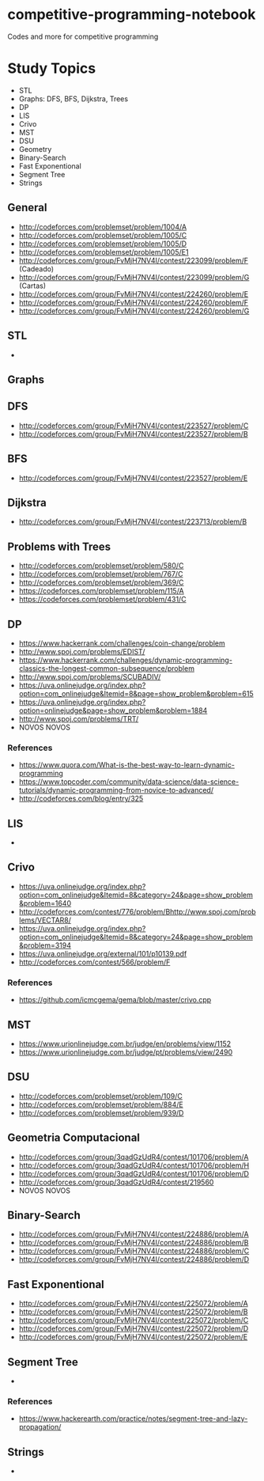 # competitive-programming-notebook
Codes and more for competitive programming

# Study Topics
- STL
- Graphs: DFS, BFS, Dijkstra, Trees
- DP
- LIS
- Crivo
- MST
- DSU
- Geometry
- Binary-Search
- Fast Exponentional
- Segment Tree
- Strings

## General
- http://codeforces.com/problemset/problem/1004/A
- http://codeforces.com/problemset/problem/1005/C
- http://codeforces.com/problemset/problem/1005/D
- http://codeforces.com/problemset/problem/1005/E1
- http://codeforces.com/group/FvMjH7NV4I/contest/223099/problem/F (Cadeado)
- http://codeforces.com/group/FvMjH7NV4I/contest/223099/problem/G (Cartas)
- http://codeforces.com/group/FvMjH7NV4I/contest/224260/problem/E
- http://codeforces.com/group/FvMjH7NV4I/contest/224260/problem/F
- http://codeforces.com/group/FvMjH7NV4I/contest/224260/problem/G

## STL
- 

## Graphs

## DFS
- http://codeforces.com/group/FvMjH7NV4I/contest/223527/problem/C
- http://codeforces.com/group/FvMjH7NV4I/contest/223527/problem/B

## BFS
- http://codeforces.com/group/FvMjH7NV4I/contest/223527/problem/E


## Dijkstra
- http://codeforces.com/group/FvMjH7NV4I/contest/223713/problem/B

## Problems with Trees
- http://codeforces.com/problemset/problem/580/C
- http://codeforces.com/problemset/problem/767/C
- http://codeforces.com/problemset/problem/369/C
- https://codeforces.com/problemset/problem/115/A
- https://codeforces.com/problemset/problem/431/C

## DP
- https://www.hackerrank.com/challenges/coin-change/problem
- http://www.spoj.com/problems/EDIST/
- https://www.hackerrank.com/challenges/dynamic-programming-classics-the-longest-common-subsequence/problem
- http://www.spoj.com/problems/SCUBADIV/
- https://uva.onlinejudge.org/index.php?option=com_onlinejudge&Itemid=8&page=show_problem&problem=615
- https://uva.onlinejudge.org/index.php?option=onlinejudge&page=show_problem&problem=1884
- http://www.spoj.com/problems/TRT/
- NOVOS NOVOS

### References
- https://www.quora.com/What-is-the-best-way-to-learn-dynamic-programming
- https://www.topcoder.com/community/data-science/data-science-tutorials/dynamic-programming-from-novice-to-advanced/
- http://codeforces.com/blog/entry/325

## LIS
- 

## Crivo
- https://uva.onlinejudge.org/index.php?option=com_onlinejudge&Itemid=8&category=24&page=show_problem&problem=1640
- http://codeforces.com/contest/776/problem/Bhttp://www.spoj.com/problems/VECTAR8/
- https://uva.onlinejudge.org/index.php?option=com_onlinejudge&Itemid=8&category=24&page=show_problem&problem=3194
- https://uva.onlinejudge.org/external/101/p10139.pdf
- http://codeforces.com/contest/566/problem/F

### References
- https://github.com/icmcgema/gema/blob/master/crivo.cpp

## MST
- https://www.urionlinejudge.com.br/judge/en/problems/view/1152
- https://www.urionlinejudge.com.br/judge/pt/problems/view/2490

## DSU
- http://codeforces.com/problemset/problem/109/C
- http://codeforces.com/problemset/problem/884/E
- http://codeforces.com/problemset/problem/939/D

## Geometria Computacional
- http://codeforces.com/group/3qadGzUdR4/contest/101706/problem/A
- http://codeforces.com/group/3qadGzUdR4/contest/101706/problem/H
- http://codeforces.com/group/3qadGzUdR4/contest/101706/problem/D
- http://codeforces.com/group/3qadGzUdR4/contest/219560
- NOVOS NOVOS

## Binary-Search
- http://codeforces.com/group/FvMjH7NV4I/contest/224886/problem/A
- http://codeforces.com/group/FvMjH7NV4I/contest/224886/problem/B
- http://codeforces.com/group/FvMjH7NV4I/contest/224886/problem/C
- http://codeforces.com/group/FvMjH7NV4I/contest/224886/problem/D

## Fast Exponentional
- http://codeforces.com/group/FvMjH7NV4I/contest/225072/problem/A
- http://codeforces.com/group/FvMjH7NV4I/contest/225072/problem/B
- http://codeforces.com/group/FvMjH7NV4I/contest/225072/problem/C
- http://codeforces.com/group/FvMjH7NV4I/contest/225072/problem/D
- http://codeforces.com/group/FvMjH7NV4I/contest/225072/problem/E

## Segment Tree
- 

### References
- https://www.hackerearth.com/practice/notes/segment-tree-and-lazy-propagation/

## Strings
- 